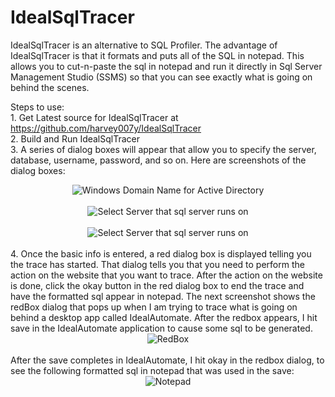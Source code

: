 # IdealSqlTracer
IdealSqlTracer is an alternative to SQL Profiler. The advantage of IdealSqlTracer is that it formats and puts all of the SQL in notepad. This allows you to cut-n-paste the sql in notepad and run it directly in Sql Server Management Studio (SSMS) so that you can see exactly what is going on behind the scenes.<br/>

  Steps to use:<br/>
      1. Get Latest source for IdealSqlTracer at https://github.com/harvey007y/IdealSqlTracer <br/>
      2. Build and Run IdealSqlTracer<br/>
      3. A series of dialog boxes will appear that allow you to specify the server, database, username, password, and so on. Here are screenshots of the dialog boxes:<br/>
      <center><img src="http://www.idealautomate.com/images/DomainName.PNG" border="0" alt="Windows Domain Name for Active Directory" /></center><br/>
            <center><img src="http://www.idealautomate.com/images/SelectServer.PNG" border="0" alt="Select Server that sql server runs on" /></center><br/>
                        <center><img src="http://www.idealautomate.com/images/Database.PNG" border="0" alt="Select Server that sql server runs on" /></center><br/>4. Once the basic info is entered, a red dialog box is displayed telling you the trace has started. That dialog tells you that you need to perform the action on the website that you want to trace. After the action on the website is done, click the okay button in the red dialog box to end the trace and have the formatted sql appear in notepad.  The next screenshot shows the redBox dialog that pops up when I am trying to trace what is going on behind a desktop app called IdealAutomate. After the redbox appears, I hit save in the IdealAutomate application to cause some sql to be generated. <br/>
          <center><img src="http://www.idealautomate.com/images/RedBox2.PNG" border="0" alt="RedBox" /></center><br/>
          After the save completes in IdealAutomate, I hit okay in the redbox dialog, to see the following formatted sql in notepad that was used in the save:
           <center><img src="http://www.idealautomate.com/images/Notepad.PNG" border="0" alt="Notepad" /></center><br/>

          
     
     
